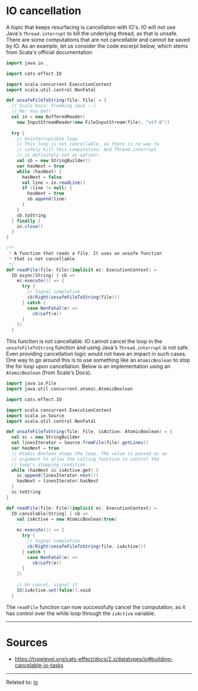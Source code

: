 # IO cancellation

A topic that keeps resurfacing is cancellation with IO's. IO will not use Java's `Thread.interrupt` to kill the underlying thread, as that is unsafe. There are some computations that are not cancellable and cannot be saved by IO. As an example, let us consider the code excerpt below, which stems from Scala's official documentation

```scala
import java.io._

import cats.effect.IO

import scala.concurrent.ExecutionContext
import scala.util.control.NonFatal

def unsafeFileToString(file: File) = {
  // Scala Docs: Freaking Java :-)
  // Me: You bet!
  val in = new BufferedReader(
    new InputStreamReader(new FileInputStream(file), "utf-8"))
  
  try {
    // Uninterruptible loop
    // This loop is not cancellable, as there is no way to 
    // safely kill this computation. And Thread.interrupt
    // is definitely not an option!
    val sb = new StringBuilder()
    var hasNext = true
    while (hasNext) {
      hasNext = false
      val line = in.readLine()
      if (line != null) {
        hasNext = true
        sb.append(line)
      }
    }
    sb.toString
  } finally {
    in.close()
  }
}

/**
 * A function that reads a file. It uses an unsafe function 
 * that is not cancellable.
 */
def readFile(file: File)(implicit ec: ExecutionContext) =
  IO.async[String] { cb =>
    ec.execute(() => {
      try {
        // Signal completion
        cb(Right(unsafeFileToString(file)))
      } catch {
        case NonFatal(e) =>
          cb(Left(e))
      }
    })
  }
```


This function is not cancellable. IO cannot cancel the loop in the `unsafeFileToString` function and using Java's `Thread.interrupt` is not safe. Even providing cancellation logic would not have an impact in such cases.
One way to go around this is to use something like an `AtomicBoolean` to stop the for loop upon cancellation. Below is an implementation using an `AtomicBoolean` (from Scala's Docs).

```scala
import java.io.File
import java.util.concurrent.atomic.AtomicBoolean

import cats.effect.IO

import scala.concurrent.ExecutionContext
import scala.io.Source
import scala.util.control.NonFatal

def unsafeFileToString(file: File, isActive: AtomicBoolean) = {
  val sc = new StringBuilder
  val linesIterator = Source.fromFile(file).getLines()
  var hasNext = true
  // Atomic Boolean stops the loop. The value is passed as an
  // argument to allow the calling function to control the 
  // loop's stopping condition.
  while (hasNext && isActive.get) {
    sc.append(linesIterator.next())
    hasNext = linesIterator.hasNext
  }
  sc.toString
}

def readFile(file: File)(implicit ec: ExecutionContext) =
  IO.cancelable[String] { cb =>
    val isActive = new AtomicBoolean(true)
    
    ec.execute(() => {
      try {
        // Signal completion
        cb(Right(unsafeFileToString(file, isActive)))
      } catch {
        case NonFatal(e) =>
          cb(Left(e))
      }
    })
 
    // On cancel, signal it
    IO(isActive.set(false)).void
  }
```

The `readFile` function can now successfully cancel the computation, as it has control over the while loop through the `isActive` variable. 


---
# Sources
- https://typelevel.org/cats-effect/docs/2.x/datatypes/io#building-cancelable-io-tasks


<hr>

Related to: [io](io)